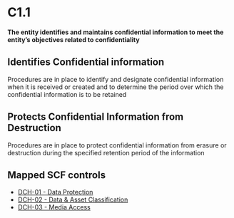 # C1.1
**The entity identifies and maintains confidential information to meet the entity’s objectives related to confidentiality**
## Identifies Confidential information
Procedures are in place to identify and designate confidential information when it is received or created and to determine the period over which the confidential information is to be retained
## Protects Confidential Information from Destruction
Procedures are in place to protect confidential information from erasure or destruction during the specified retention period of the information
## Mapped SCF controls
- [DCH-01 - Data Protection](../scf/dch-01-dataprotection.md)
- [DCH-02 - Data & Asset Classification](../scf/dch-02-data&assetclassification.md)
- [DCH-03 - Media Access](../scf/dch-03-mediaaccess.md)